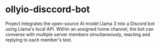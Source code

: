# ollyio-disccord-bot
Project integrates the open-source AI model Llama 3 into a Discord bot using Llama's local API.  Within an assigned home channel, the bot can converse with multiple server members simultaneously, reacting and replying to each member's text.
